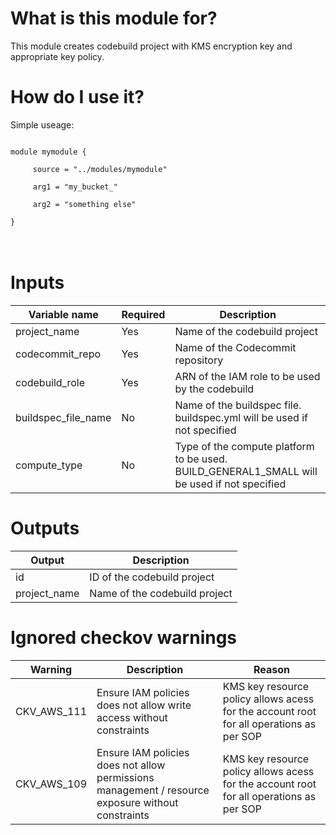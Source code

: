 # What is this module for?
This module creates codebuild project with KMS encryption key and appropriate key policy.

# How do I use it?
Simple useage:

<code>
module mymodule { <br>  
   &nbsp; source = "../modules/mymodule" <br>
   &nbsp; arg1 = "my_bucket_" <br>
   &nbsp; arg2 = "something else" <br>
}
</code>
<br>
<br>

# Inputs
|Variable name|Required|Description|
|-------------|--------|-----------|
|project_name|Yes|Name of the codebuild project|
|codecommit_repo|Yes|Name of the Codecommit repository|
|codebuild_role|Yes|ARN of the IAM role to be used by the codebuild|
|buildspec_file_name|No|Name of the buildspec file. buildspec.yml will be used if not specified|
|compute_type|No|Type of the compute platform to be used. BUILD_GENERAL1_SMALL will be used if not specified|
# Outputs
|Output|Description|
|---|---|
|id|ID of the codebuild project|
|project_name|Name of the codebuild project|
# Ignored checkov warnings

|Warning|Description|Reason|
|---|---|---|
|CKV_AWS_111|Ensure IAM policies does not allow write access without constraints|KMS key resource policy allows acess for the account root for all operations as per SOP|
|CKV_AWS_109|Ensure IAM policies does not allow permissions management / resource exposure without constraints|KMS key resource policy allows acess for the account root for all operations as per SOP|
